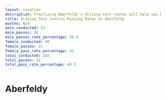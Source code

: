 ```yaml
---
layout: location
description: Practising Aberfeldy's driving test routes will help you become more confident in your gear-changing abilities.
title: Driving Test Centres Passing Rates in Aberfeldy
months: N/A
male_conducted: 53
male_passes: 30
male_passes_rate_percentage: 56.6
female_conducted: 50
female_passes: 21
female_pass_rate_percentage: 42
total_conducted: 103
total_passes: 51
total_pass_rate_percentage: 49.5
---
```


# Aberfeldy
